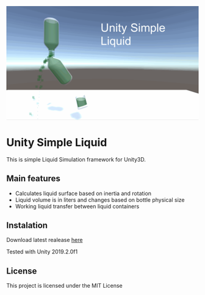 ![](Imgs/demo.gif)
# Unity Simple Liquid
This is simple Liquid Simulation framework for Unity3D.
## Main features
- Calculates liquid surface based on inertia and rotation
- Liquid volume is in liters and changes based on bottle physical size
- Working liquid transfer between liquid containers

## Instalation
Download latest realease [here](https://github.com/Macoron/Unity-Simple-Liquid/releases)

Tested with Unity 2019.2.0f1

## License
This project is licensed under the MIT License
